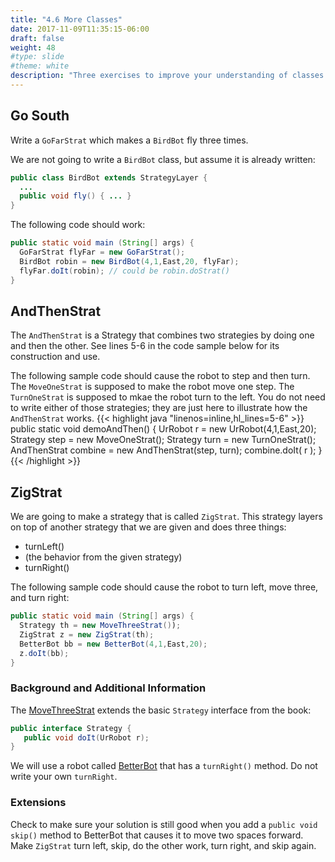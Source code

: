 ```yaml
---
title: "4.6 More Classes"
date: 2017-11-09T11:35:15-06:00
draft: false
weight: 48
#type: slide
#theme: white
description: "Three exercises to improve your understanding of classes and interfaces."
---
```


## Go South

Write a `GoFarStrat` which makes a `BirdBot` fly three times.

We are not going to write a `BirdBot` class, but assume it is already written:
```java
public class BirdBot extends StrategyLayer { 
  ...
  public void fly() { ... }
}
```

The following code should work:
```java
public static void main (String[] args) {
  GoFarStrat flyFar = new GoFarStrat();
  BirdBot robin = new BirdBot(4,1,East,20, flyFar);
  flyFar.doIt(robin); // could be robin.doStrat()
}
```

## AndThenStrat

The `AndThenStrat` is a Strategy that combines two strategies by doing one and then the other. See lines 5-6 in the code sample below for its construction and use.

The following sample code should cause the robot to step and then turn. The `MoveOneStrat` is supposed to make the robot move one step. The `TurnOneStrat` is supposed to mkae the robot turn to the left. You do not need to write either of those strategies; they are just here to illustrate how the `AndThenStrat` works.
{{< highlight java "linenos=inline,hl_lines=5-6" >}}
public static void demoAndThen() {
  UrRobot r = new UrRobot(4,1,East,20);
  Strategy step = new MoveOneStrat();
  Strategy turn = new TurnOneStrat();
  AndThenStrat combine = new AndThenStrat(step, turn);
  combine.doIt( r );
}
{{< /highlight >}}


## ZigStrat

We are going to make a strategy that is called `ZigStrat`. This strategy layers on top of another strategy that we are given and does three things:

* turnLeft()
* (the behavior from the given strategy)
* turnRight()

The following sample code should cause the robot to turn left, move three, and turn right:
```java
public static void main (String[] args) {
  Strategy th = new MoveThreeStrat());
  ZigStrat z = new ZigStrat(th);
  BetterBot bb = new BetterBot(4,1,East,20);
  z.doIt(bb);
}
```


### Background and Additional Information
The [MoveThreeStrat](MoveThreeStrat.java) extends the basic `Strategy` interface from the book:
```java
public interface Strategy { 
   public void doIt(UrRobot r);
}
```

We will use a robot called [BetterBot](BetterBot.java) that has a `turnRight()` method. Do not write your own `turnRight`.

### Extensions

Check to make sure your solution is still good when you add a `public void skip()` method to BetterBot that causes it to move two spaces forward. Make `ZigStrat` turn left, skip, do the other work, turn right, and skip again.

